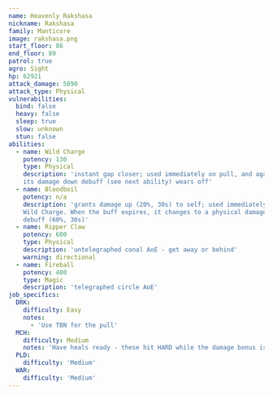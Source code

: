 ```yaml
---
name: Heavenly Rakshasa
nickname: Rakshasa
family: Manticore
image: rakshasa.png
start_floor: 86
end_floor: 89
patrol: true
agro: Sight
hp: 62921
attack_damage: 5890
attack_type: Physical
vulnerabilities:
  bind: false
  heavy: false
  sleep: true
  slow: unknown
  stun: false
abilities:
  - name: Wild Charge
    potency: 130
    type: Physical
    description: 'instant gap closer; used immediately on pull, and again when
    its damage down debuff (see next ability) wears off'
  - name: Bloodboil
    potency: n/a
    description: 'grants damage up (20%, 30s) to self; used immediately after
    Wild Charge. When the buff expires, it changes to a physical damage down
    debuff (60%, 30s)'
  - name: Ripper Claw
    potency: 600
    type: Physical
    description: 'untelegraphed conal AoE - get away or behind'
    warning: directional
  - name: Fireball
    potency: 400
    type: Magic
    description: 'telegraphed circle AoE'
job_specifics:
  DRK:
    difficulty: Easy
    notes:
      - 'Use TBN for the pull'
  MCH:
    difficulty: Medium
    notes: 'Have heals ready - these hit HARD while the damage bonus is up'
  PLD:
    difficulty: 'Medium'
  WAR:
    difficulty: 'Medium'
---
```

